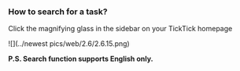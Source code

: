 ### How to search for a task?

Click the magnifying glass in the sidebar on your TickTick homepage

![](../newest pics/web/2.6/2.6.15.png)

**P.S. Search function supports English only.**

